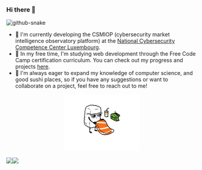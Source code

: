 ### Hi there 👋

<picture>
<source
media="(prefers-color-scheme: dark)" srcset="https://raw.githubusercontent.com/gregWDumont/gregWDumont/output/github-contribution-grid-snake-dark.svg"
/>
<source
media="(prefers-color-scheme: light)" srcset="https://raw.githubusercontent.com/gregWDumont/gregWDumont/output/github-contribution-grid-snake.svg"
/>
<img
alt="github-snake"
/>
</picture>

<!--_generated with [Platane/snk](https://github.com/Platane/snk)_-->

- 🔭 I'm currently developing the CSMIOP (cybersecurity market intelligence observatory platform) at the [National Cybersecurity Competence Center Luxembourg](https://nc3.lu/).
- 🌱 In my free time, I'm studying web development through the Free Code Camp certification curriculum. You can check out my progress and projects [here](https://github.com/gregWDumont/FreeCodeCamp_certifications).
- 👯 I'm always eager to expand my knowledge of computer science, and good sushi places, so if you have any suggestions or want to collaborate on a project, feel free to reach out to me!

<p align="center">
  <img src="sushi-sunbath.gif" alt="Sushi GIF" />
</p>

<div align="center" style="display: inline-flex;">
    <picture>
        <source srcset="https://github-readme-stats-sigma-five.vercel.app/api/top-langs/?username=gregWDumont&layout=donut&rank_icon=github&theme=chartreuse-dark" media="(prefers-color-scheme: dark)" />
        <source srcset="https://github-readme-stats-sigma-five.vercel.app/api/top-langs/?username=gregWDumont&layout=donut&rank_icon=github&theme=transparent" media="(prefers-color-scheme: light), (prefers-color-scheme: no-preference)" />
        <img src="https://github-readme-stats-sigma-five.vercel.app/api/top-langs/?username=gregWDumont&layout=donut&rank_icon=github&theme=transparent"/>
    </picture>
    <picture>
        <source srcset="https://github-readme-stats-sigma-five.vercel.app/api?username=gregWDumont&show_icons=true&count_private=true&rank_icon=github&theme=chartreuse-dark" media="(prefers-color-scheme: dark)" />
        <source srcset="https://github-readme-stats-sigma-five.vercel.app/api?username=gregWDumont&show_icons=true&count_private=true&rank_icon=github&theme=transparent" media="(prefers-color-scheme: light), (prefers-color-scheme: no-preference)" />
        <img src="https://github-readme-stats-sigma-five.vercel.app/api?username=gregWDumont&show_icons=true&count_private=true&rank_icon=github&theme=transparent"/>
    </picture>
</div>

<!--_generated with [anuraghazra/github-readme-stats](https://github.com/anuraghazra/github-readme-stats)_-->
